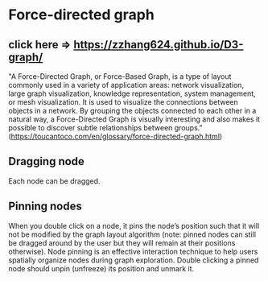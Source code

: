 # Force-directed graph

 ## click here => https://zzhang624.github.io/D3-graph/

"A Force-Directed Graph, or Force-Based Graph, is a type of layout commonly used in a variety of application areas: network visualization, large graph visualization, knowledge representation, system management, or mesh visualization.
It is used to visualize the connections between objects in a network. By grouping the objects connected to each other in a natural way, a Force-Directed Graph is visually interesting and also makes it possible to discover subtle relationships between groups." (https://toucantoco.com/en/glossary/force-directed-graph.html)

## Dragging node
Each node can be dragged. 
## Pinning nodes
When you double click on a node, it pins the node’s position such that it will not be modified by the graph layout algorithm (note: pinned nodes can still be dragged around by the user but they will remain at their positions otherwise). Node pinning is an effective interaction technique to help users spatially organize nodes during graph exploration. Double clicking a pinned node should unpin (unfreeze) its position and unmark it.
